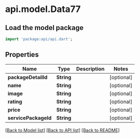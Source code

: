 # api.model.Data77

## Load the model package
```dart
import 'package:api/api.dart';
```

## Properties
Name | Type | Description | Notes
------------ | ------------- | ------------- | -------------
**packageDetailId** | **String** |  | [optional] 
**name** | **String** |  | [optional] 
**image** | **String** |  | [optional] 
**rating** | **String** |  | [optional] 
**price** | **String** |  | [optional] 
**servicePackageId** | **String** |  | [optional] 

[[Back to Model list]](../README.md#documentation-for-models) [[Back to API list]](../README.md#documentation-for-api-endpoints) [[Back to README]](../README.md)


